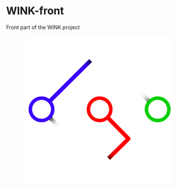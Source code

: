 # WINK-front

Front part of the WINK project



<p align="center">
<img src="docs/logo.png" alt="drawing" width="400"/>
</p>